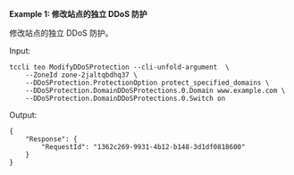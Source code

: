 **Example 1: 修改站点的独立 DDoS 防护**

修改站点的独立 DDoS 防护。

Input: 

```
tccli teo ModifyDDoSProtection --cli-unfold-argument  \
    --ZoneId zone-2jaltqbdhq37 \
    --DDoSProtection.ProtectionOption protect_specified_domains \
    --DDoSProtection.DomainDDoSProtections.0.Domain www.example.com \
    --DDoSProtection.DomainDDoSProtections.0.Switch on
```

Output: 
```
{
    "Response": {
        "RequestId": "1362c269-9931-4b12-b148-3d1df0818600"
    }
}
```

